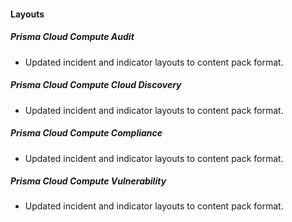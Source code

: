 
#### Layouts
##### Prisma Cloud Compute Audit
 - Updated incident and indicator layouts to content pack format.
##### Prisma Cloud Compute Cloud Discovery
 - Updated incident and indicator layouts to content pack format.
##### Prisma Cloud Compute Compliance
 - Updated incident and indicator layouts to content pack format.
##### Prisma Cloud Compute Vulnerability
 - Updated incident and indicator layouts to content pack format.